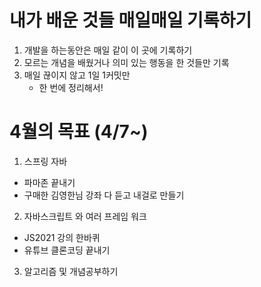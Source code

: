 # 내가 배운 것들 매일매일 기록하기

1. 개발을 하는동안은 매일 같이 이 곳에 기록하기
2. 모르는 개념을 배웠거나 의미 있는 행동을 한 것들만 기록
3. 매일 끊이지 않고 1일 1커밋만
   - 한 번에 정리해서!



# 4월의 목표  (4/7~)

1. 스프링 자바
   
- 파마존 끝내기
- 구매한 김영한님 강좌 다 듣고 내걸로 만들기

2. 자바스크립트 와 여러 프레임 워크

- JS2021 강의 한바퀴
- 유튜브 클론코딩 끝내기 

3. 알고리즘 및 개념공부하기
